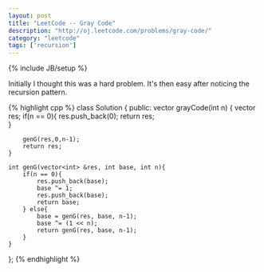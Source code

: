 ```yaml
---
layout: post
title: "LeetCode -- Gray Code"
description: "http://oj.leetcode.com/problems/gray-code/"
category: "leetcode"
tags: ['recursion']
---
```

{% include JB/setup %}

Initially I thought this was a hard problem. It's then easy after noticing the recursion pattern.

{% highlight cpp %}
class Solution {
public:
    vector<int> grayCode(int n) {
        vector<int> res;
        if(n == 0){
            res.push_back(0);
            return res;   
        }
        
        genG(res,0,n-1);
        return res;
    }
    
    int genG(vector<int> &res, int base, int n){
        if(n == 0){
            res.push_back(base);
            base ^= 1;
            res.push_back(base);
            return base;
        } else{
            base = genG(res, base, n-1);
            base ^= (1 << n);
            return genG(res, base, n-1);
        }
    }
};
{% endhighlight %}
